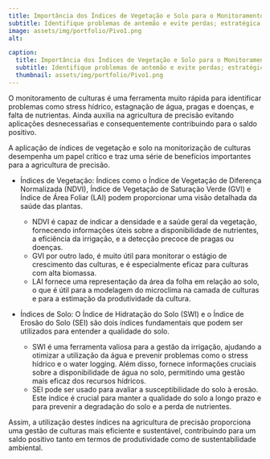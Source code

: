 ```yaml
---
title: Importância dos Índices de Vegetação e Solo para o Monitoramento de Culturas Agrícolas
subtitle: Identifique problemas de antemão e evite perdas; estratégica dos índices NDVI, GVI, LAI, SWI e SEI para Agricultura de Precisão
image: assets/img/portfolio/Pivo1.png
alt: 

caption:
  title: Importância dos Índices de Vegetação e Solo para o Monitoramento de Culturas Agrícolas
  subtitle: Identifique problemas de antemão e evite perdas; estratégica dos índices NDVI, GVI, LAI, SWI e SEI para Agricultura de Precisão
  thumbnail: assets/img/portfolio/Pivo1.png
---
```

O monitoramento de culturas é uma ferramenta muito rápida para identificar problemas como stress hídrico, estagnação de água, pragas e doenças, e falta de nutrientas.
Ainda auxilia na agricultura de precisão evitando aplicações desnecessaŕias e consequentemente contribuindo para o saldo positivo.

A aplicação de índices de vegetação e solo na monitorização de culturas desempenha um papel crítico e traz uma série de benefícios importantes para a agricultura de precisão.

- Índices de Vegetação: Índices como o Índice de Vegetação de Diferença Normalizada (NDVI), Índice de Vegetação de Saturação Verde (GVI) e Índice de Área Foliar (LAI) podem proporcionar uma visão detalhada da saúde das plantas.
  - NDVI é capaz de indicar a densidade e a saúde geral da vegetação, fornecendo informações úteis sobre a disponibilidade de nutrientes, a eficiência da irrigação, e a detecção precoce de pragas ou doenças.
  - GVI por outro lado, é muito útil para monitorar o estágio de crescimento das culturas, e é especialmente eficaz para culturas com alta biomassa.
  - LAI fornece uma representação da área da folha em relação ao solo, o que é útil para a modelagem do microclima na camada de culturas e para a estimação da produtividade da cultura.

- Índices de Solo: O Índice de Hidratação do Solo (SWI) e o Índice de Erosão do Solo (SEI) são dois índices fundamentais que podem ser utilizados para entender a qualidade do solo.
  - SWI é uma ferramenta valiosa para a gestão da irrigação, ajudando a otimizar a utilização da água e prevenir problemas como o stress hídrico e o water logging. Além disso, fornece informações cruciais sobre a disponibilidade de água no solo, permitindo uma gestão mais eficaz dos recursos hídricos.
  - SEI pode ser usado para avaliar a susceptibilidade do solo à erosão. Este índice é crucial para manter a qualidade do solo a longo prazo e para prevenir a degradação do solo e a perda de nutrientes.

Assim, a utilização destes índices na agricultura de precisão proporciona uma gestão de culturas mais eficiente e sustentável, contribuindo para um saldo positivo tanto em termos de produtividade como de sustentabilidade ambiental.
